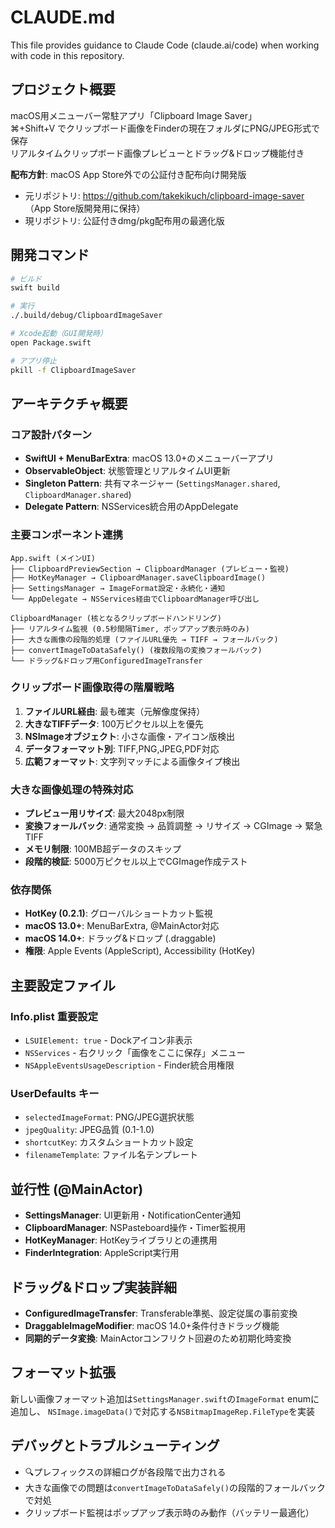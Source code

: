 # CLAUDE.md

This file provides guidance to Claude Code (claude.ai/code) when working with code in this repository.

## プロジェクト概要
macOS用メニューバー常駐アプリ「Clipboard Image Saver」  
⌘+Shift+V でクリップボード画像をFinderの現在フォルダにPNG/JPEG形式で保存  
リアルタイムクリップボード画像プレビューとドラッグ&ドロップ機能付き

**配布方針**: macOS App Store外での公証付き配布向け開発版  
- 元リポジトリ: https://github.com/takekikuch/clipboard-image-saver （App Store版開発用に保持）
- 現リポジトリ: 公証付きdmg/pkg配布用の最適化版

## 開発コマンド
```bash
# ビルド
swift build

# 実行
./.build/debug/ClipboardImageSaver

# Xcode起動（GUI開発時）
open Package.swift

# アプリ停止
pkill -f ClipboardImageSaver
```

## アーキテクチャ概要

### コア設計パターン
- **SwiftUI + MenuBarExtra**: macOS 13.0+のメニューバーアプリ
- **ObservableObject**: 状態管理とリアルタイムUI更新
- **Singleton Pattern**: 共有マネージャー (`SettingsManager.shared`, `ClipboardManager.shared`)
- **Delegate Pattern**: NSServices統合用のAppDelegate

### 主要コンポーネント連携
```
App.swift (メインUI)
├── ClipboardPreviewSection → ClipboardManager (プレビュー・監視)
├── HotKeyManager → ClipboardManager.saveClipboardImage()
├── SettingsManager → ImageFormat設定・永続化・通知
└── AppDelegate → NSServices経由でClipboardManager呼び出し

ClipboardManager (核となるクリップボードハンドリング)
├── リアルタイム監視 (0.5秒間隔Timer, ポップアップ表示時のみ)
├── 大きな画像の段階的処理 (ファイルURL優先 → TIFF → フォールバック)
├── convertImageToDataSafely() (複数段階の変換フォールバック)
└── ドラッグ&ドロップ用ConfiguredImageTransfer
```

### クリップボード画像取得の階層戦略
1. **ファイルURL経由**: 最も確実（元解像度保持）
2. **大きなTIFFデータ**: 100万ピクセル以上を優先
3. **NSImageオブジェクト**: 小さな画像・アイコン版検出
4. **データフォーマット別**: TIFF,PNG,JPEG,PDF対応
5. **広範フォーマット**: 文字列マッチによる画像タイプ検出

### 大きな画像処理の特殊対応
- **プレビュー用リサイズ**: 最大2048px制限
- **変換フォールバック**: 通常変換 → 品質調整 → リサイズ → CGImage → 緊急TIFF
- **メモリ制限**: 100MB超データのスキップ
- **段階的検証**: 5000万ピクセル以上でCGImage作成テスト

### 依存関係
- **HotKey (0.2.1)**: グローバルショートカット監視
- **macOS 13.0+**: MenuBarExtra, @MainActor対応
- **macOS 14.0+**: ドラッグ&ドロップ (.draggable)
- **権限**: Apple Events (AppleScript), Accessibility (HotKey)

## 主要設定ファイル

### Info.plist 重要設定
- `LSUIElement: true` - Dockアイコン非表示
- `NSServices` - 右クリック「画像をここに保存」メニュー
- `NSAppleEventsUsageDescription` - Finder統合用権限

### UserDefaults キー
- `selectedImageFormat`: PNG/JPEG選択状態
- `jpegQuality`: JPEG品質 (0.1-1.0)
- `shortcutKey`: カスタムショートカット設定
- `filenameTemplate`: ファイル名テンプレート

## 並行性 (@MainActor)
- **SettingsManager**: UI更新用・NotificationCenter通知
- **ClipboardManager**: NSPasteboard操作・Timer監視用  
- **HotKeyManager**: HotKeyライブラリとの連携用
- **FinderIntegration**: AppleScript実行用

## ドラッグ&ドロップ実装詳細
- **ConfiguredImageTransfer**: Transferable準拠、設定従属の事前変換
- **DraggableImageModifier**: macOS 14.0+条件付きドラッグ機能
- **同期的データ変換**: MainActorコンフリクト回避のため初期化時変換

## フォーマット拡張
新しい画像フォーマット追加は`SettingsManager.swift`の`ImageFormat` enumに追加し、
`NSImage.imageData()`で対応する`NSBitmapImageRep.FileType`を実装

## デバッグとトラブルシューティング
- 🔍プレフィックスの詳細ログが各段階で出力される
- 大きな画像での問題は`convertImageToDataSafely()`の段階的フォールバックで対処
- クリップボード監視はポップアップ表示時のみ動作（バッテリー最適化）